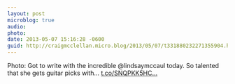 ```yaml
---
layout: post
microblog: true
audio: 
photo: 
date: 2013-05-07 15:16:28 -0600
guid: http://craigmcclellan.micro.blog/2013/05/07/t331880232271355904.html
---
```

Photo: Got to write with the incredible @lindsaymccaul today. So talented that she gets guitar picks with... [t.co/SNQPKK5HC...](http://t.co/SNQPKK5HCI)
